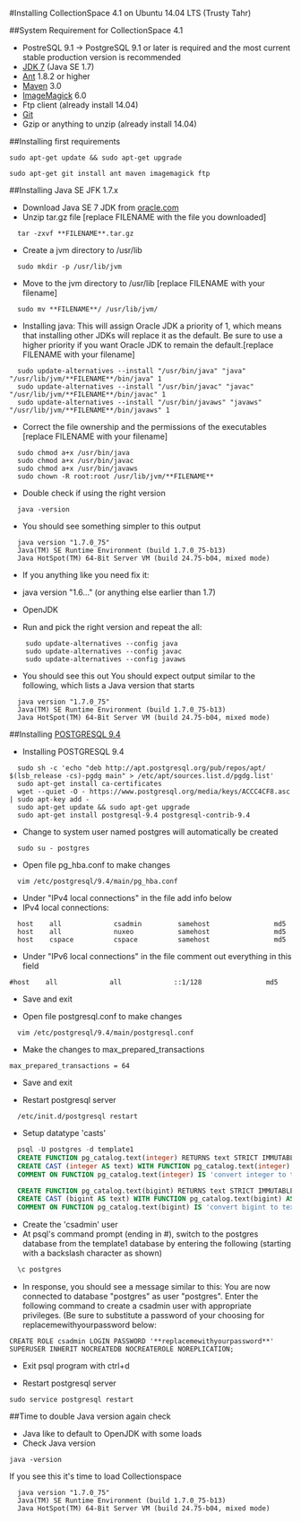 #Installing CollectionSpace 4.1 on Ubuntu 14.04 LTS (Trusty Tahr)

##System Requirement for CollectionSpace 4.1
* PostreSQL 9.1 -> PostgreSQL 9.1 or later is required and the most current stable production version is recommended
* [JDK 7](http://www.oracle.com/technetwork/java/javase/downloads/index.html) (Java SE 1.7)
* [Ant](http://ant.apache.org/bindownload.cgi) 1.8.2 or higher
* [Maven](http://maven.apache.org/download.cgi) 3.0
* [ImageMagick](http://www.imagemagick.org/) 6.0
* Ftp client (already install 14.04)
* [Git](https://github.com/)
* Gzip or anything to unzip (already install 14.04)

##Installing first requirements
```Shell
sudo apt-get update && sudo apt-get upgrade
```

```Shell
sudo apt-get git install ant maven imagemagick ftp
```

##Installing Java SE JFK 1.7.x

* Download Java SE 7 JDK from [oracle.com](http://www.oracle.com/technetwork/java/javase/downloads/index.html)
* Unzip tar.gz file [replace FILENAME with the file you downloaded]

```Shell
  tar -zxvf **FILENAME**.tar.gz
```
* Create a jvm directory to /usr/lib

```Shell
  sudo mkdir -p /usr/lib/jvm
```
* Move to the jvm directory to /usr/lib [replace FILENAME with your filename]

```Shell
  sudo mv **FILENAME**/ /usr/lib/jvm/
```
* Installing java: This will assign Oracle JDK a priority of 1, which means that installing other JDKs will replace it as the default. Be sure to use a higher priority if you want Oracle JDK to remain the default.[replace FILENAME with your filename]
```Shell
  sudo update-alternatives --install "/usr/bin/java" "java" "/usr/lib/jvm/**FILENAME**/bin/java" 1
  sudo update-alternatives --install "/usr/bin/javac" "javac" "/usr/lib/jvm/**FILENAME**/bin/javac" 1
  sudo update-alternatives --install "/usr/bin/javaws" "javaws" "/usr/lib/jvm/**FILENAME**/bin/javaws" 1
```
* Correct the file ownership and the permissions of the executables [replace FILENAME with your filename]
```Shell
  sudo chmod a+x /usr/bin/java
  sudo chmod a+x /usr/bin/javac
  sudo chmod a+x /usr/bin/javaws
  sudo chown -R root:root /usr/lib/jvm/**FILENAME**
```
* Double check if using the right version

```Shell
  java -version
```
* You should see something simpler to this output

```Shell
  java version "1.7.0_75"
  Java(TM) SE Runtime Environment (build 1.7.0_75-b13)
  Java HotSpot(TM) 64-Bit Server VM (build 24.75-b04, mixed mode)
```
 * If you anything like you need fix it:
  * java version "1.6..." (or anything else earlier than 1.7)
  * OpenJDK

  * Run and pick the right version and repeat the all:

```Shell
    sudo update-alternatives --config java
    sudo update-alternatives --config javac
    sudo update-alternatives --config javaws
```

* You should see this out You should expect output similar to the following, which lists a Java version that starts

```Shell
  java version "1.7.0_75"
  Java(TM) SE Runtime Environment (build 1.7.0_75-b13)
  Java HotSpot(TM) 64-Bit Server VM (build 24.75-b04, mixed mode)
```

##Installing [POSTGRESQL 9.4](http://wiki.postgresql.org/wiki/Apt#Quickstart)
* Installing POSTGRESQL 9.4

```Shell
  sudo sh -c 'echo "deb http://apt.postgresql.org/pub/repos/apt/ $(lsb_release -cs)-pgdg main" > /etc/apt/sources.list.d/pgdg.list'
  sudo apt-get install ca-certificates
  wget --quiet -O - https://www.postgresql.org/media/keys/ACCC4CF8.asc | sudo apt-key add -
  sudo apt-get update && sudo apt-get upgrade
  sudo apt-get install postgresql-9.4 postgresql-contrib-9.4
```
* Change to system user named postgres will automatically be created

```Shell
  sudo su - postgres
```
* Open file pg_hba.conf to make changes
```
  vim /etc/postgresql/9.4/main/pg_hba.conf
```
 * Under "IPv4 local connections" in the file add info below
  * IPv4 local connections:

```
  host    all             csadmin         samehost                md5
  host    all             nuxeo           samehost                md5
  host    cspace          cspace          samehost                md5
```
 * Under  "IPv6 local connections" in the file comment out everything in this field
  ```
  #host    all             all             ::1/128                md5
  ```
 * Save and exit

*  Open file postgresql.conf to make changes
```
  vim /etc/postgresql/9.4/main/postgresql.conf
```
 * Make the changes to max_prepared_transactions
 ```
 max_prepared_transactions = 64
 ```
 * Save and exit

* Restart postgresql server

```Shell
  /etc/init.d/postgresql restart
```

* Setup datatype 'casts'

```SQL
  psql -U postgres -d template1
  CREATE FUNCTION pg_catalog.text(integer) RETURNS text STRICT IMMUTABLE LANGUAGE SQL AS 'SELECT textin(int4out($1));';
  CREATE CAST (integer AS text) WITH FUNCTION pg_catalog.text(integer) AS IMPLICIT;
  COMMENT ON FUNCTION pg_catalog.text(integer) IS 'convert integer to text';

  CREATE FUNCTION pg_catalog.text(bigint) RETURNS text STRICT IMMUTABLE LANGUAGE SQL AS 'SELECT textin(int8out($1));';
  CREATE CAST (bigint AS text) WITH FUNCTION pg_catalog.text(bigint) AS IMPLICIT;
  COMMENT ON FUNCTION pg_catalog.text(bigint) IS 'convert bigint to text';
```

* Create the 'csadmin' user
 * At psql's command prompt (ending in #), switch to the postgres database from the template1 database by entering the following (starting with a backslash character as shown)

```SQL
  \c postgres
```
* In response, you should see a message similar to this:  You are now connected to database "postgres" as user "postgres".
 Enter the following command to create a csadmin user with appropriate privileges.  (Be sure to substitute a password of your choosing for replacemewithyourpassword below:

 ```Shell
 CREATE ROLE csadmin LOGIN PASSWORD '**replacemewithyourpassword**' SUPERUSER INHERIT NOCREATEDB NOCREATEROLE NOREPLICATION;
 ```
* Exit psql program with ctrl+d

* Restart postgresql server

```Shell
sudo service postgresql restart
```

##Time to double Java version again check
* Java like to default to OpenJDK with some loads
* Check Java version
```Shell
java -version
```
If you see this it's time to load Collectionspace
```
  java version "1.7.0_75"
  Java(TM) SE Runtime Environment (build 1.7.0_75-b13)
  Java HotSpot(TM) 64-Bit Server VM (build 24.75-b04, mixed mode)
```
